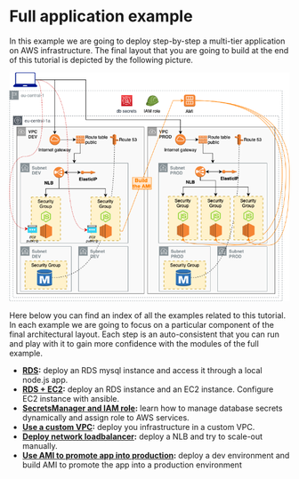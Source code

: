 # Full application example

In this example we are going to deploy step-by-step a multi-tier application on AWS infrastructure.
The final layout that you are going to build at the end of this tutorial is depicted by the following picture.

![appview](./AMI/images/AMIarchitecture.png)

Here below you can find an index of all the examples related to this tutorial. In each example we are going to focus on a particular component of the final architectural layout. Each step is an auto-consistent that you can run and play with it to gain more confidence with the modules of the full example.

- **[RDS](./RDS):** deploy an RDS mysql instance and access it through a local node.js app.
- **[RDS + EC2](./EC2andRDS):** deploy an RDS instance and an EC2 instance. Configure EC2 instance with ansible.
- **[SecretsManager and IAM role](./SecretManager):** learn how to manage database secrets dynamically and assign role to AWS services.
- **[Use a custom VPC](./CustomVPC):** deploy you infrastructure in a custom VPC.
- **[Deploy network loadbalancer](./Loadbalancer):** deploy a NLB and try to scale-out manually.
- **[Use AMI to promote app into production](./AMI):** deploy a dev environment and build AMI to promote the app into a production environment
